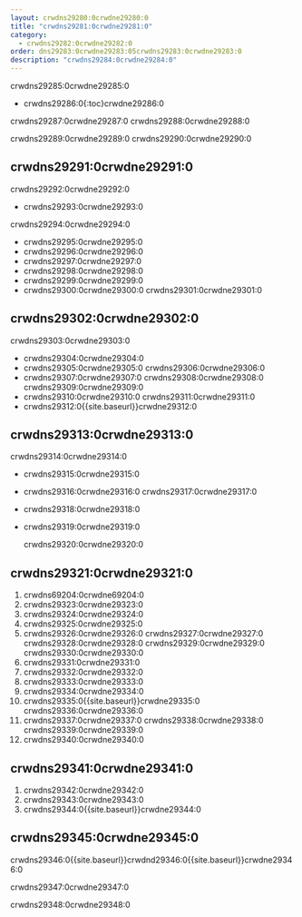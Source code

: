 ```yaml
---
layout: crwdns29280:0crwdne29280:0
title: "crwdns29281:0crwdne29281:0"
category:
  - crwdns29282:0crwdne29282:0
order: dns29283:0crwdne29283:05crwdns29283:0crwdne29283:0
description: "crwdns29284:0crwdne29284:0"
---
```

crwdns29285:0crwdne29285:0

* crwdns29286:0{:toc}crwdne29286:0

crwdns29287:0crwdne29287:0 crwdns29288:0crwdne29288:0

crwdns29289:0crwdne29289:0 crwdns29290:0crwdne29290:0

## crwdns29291:0crwdne29291:0

crwdns29292:0crwdne29292:0

* crwdns29293:0crwdne29293:0

crwdns29294:0crwdne29294:0

* crwdns29295:0crwdne29295:0
* crwdns29296:0crwdne29296:0
* crwdns29297:0crwdne29297:0
* crwdns29298:0crwdne29298:0
* crwdns29299:0crwdne29299:0
* crwdns29300:0crwdne29300:0 crwdns29301:0crwdne29301:0

## crwdns29302:0crwdne29302:0

crwdns29303:0crwdne29303:0

* crwdns29304:0crwdne29304:0
* crwdns29305:0crwdne29305:0 crwdns29306:0crwdne29306:0
* crwdns29307:0crwdne29307:0 crwdns29308:0crwdne29308:0 crwdns29309:0crwdne29309:0
* crwdns29310:0crwdne29310:0 crwdns29311:0crwdne29311:0
* crwdns29312:0{{site.baseurl}}crwdne29312:0

<!--- Check whether the ACL needs to be more open so the services/build can download build images -->

## crwdns29313:0crwdne29313:0

crwdns29314:0crwdne29314:0

* crwdns29315:0crwdne29315:0
* crwdns29316:0crwdne29316:0 crwdns29317:0crwdne29317:0
* crwdns29318:0crwdne29318:0
* crwdns29319:0crwdne29319:0

    crwdns29320:0crwdne29320:0
    

## crwdns29321:0crwdne29321:0

1. crwdns69204:0crwdne69204:0
2. crwdns29323:0crwdne29323:0
3. crwdns29324:0crwdne29324:0 
4. crwdns29325:0crwdne29325:0
5. crwdns29326:0crwdne29326:0 crwdns29327:0crwdne29327:0 crwdns29328:0crwdne29328:0 crwdns29329:0crwdne29329:0 crwdns29330:0crwdne29330:0 
6. crwdns29331:0crwdne29331:0
7. crwdns29332:0crwdne29332:0
8. crwdns29333:0crwdne29333:0
9. crwdns29334:0crwdne29334:0
10. crwdns29335:0{{site.baseurl}}crwdne29335:0 crwdns29336:0crwdne29336:0
11. crwdns29337:0crwdne29337:0 crwdns29338:0crwdne29338:0 crwdns29339:0crwdne29339:0
12. crwdns29340:0crwdne29340:0

## crwdns29341:0crwdne29341:0

1. crwdns29342:0crwdne29342:0
2. crwdns29343:0crwdne29343:0
3. crwdns29344:0{{site.baseurl}}crwdne29344:0

## crwdns29345:0crwdne29345:0

crwdns29346:0{{site.baseurl}}crwdnd29346:0{{site.baseurl}}crwdne29346:0

crwdns29347:0crwdne29347:0

crwdns29348:0crwdne29348:0